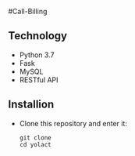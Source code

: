 #Call-Billing

## Technology
* Python 3.7
* Fask
* MySQL
* RESTful API

## Installion 
 - Clone this repository and enter it:
   ```Shell
   git clone
   cd yolact
   ```
